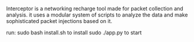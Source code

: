 Interceptor is a networking recharge tool made for packet collection and analysis. 
it uses a modular system of scripts to analyze the data and make sophisticated packet injections based on it.

run:
sudo bash install.sh to install
sudo ./app.py to start